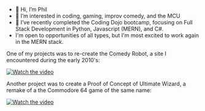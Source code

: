 - 👋 Hi, I’m Phil
- 👀 I’m interested in coding, gaming, improv comedy, and the MCU
- 🌱 I’ve recently completed the Coding Dojo bootcamp, focusing on Full Stack Development in Python, Javascript (MERN), and C#.
- I'm open to opportunities of all types, but I'm most excited to work again in the MERN stack.  

One of my projects was to re-create the Comedy Robot, a site I encountered during the early 2010's: 

[![Watch the video](https://img.youtube.com/vi/pJbdnTnDXyY/hqdefault.jpg)](https://youtu.be/pJbdnTnDXyY)

Another project was to create a Proof of Concept of Ultimate Wizard, a remake of a the Commodore 64 game of the same name: 

[![Watch the video](https://img.youtube.com/vi/ht_qt87gnh4/hqdefault.jpg)](https://www.youtube.com/watch?v=ht_qt87gnh4)

<!---
- 💞️ I’m looking to collaborate on ...
- 📫 How to reach me ...
PhilNoc2010/PhilNoc2010 is a ✨ special ✨ repository because its `README.md` (this file) appears on your GitHub profile.
You can click the Preview link to take a look at your changes.
--->
